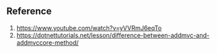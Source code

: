 ﻿## Reference
1. https://www.youtube.com/watch?v=yVVRmJ6eqTo
2. https://dotnettutorials.net/lesson/difference-between-addmvc-and-addmvccore-method/
